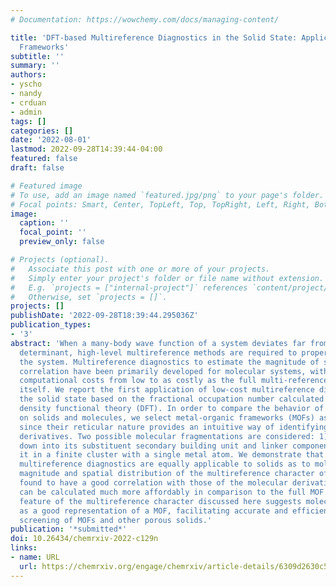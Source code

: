 ```yaml
---
# Documentation: https://wowchemy.com/docs/managing-content/

title: 'DFT-based Multireference Diagnostics in the Solid State: Application to Metal-organic
  Frameworks'
subtitle: ''
summary: ''
authors:
- yscho
- nandy
- crduan
- admin
tags: []
categories: []
date: '2022-08-01'
lastmod: 2022-09-28T14:39:44-04:00
featured: false
draft: false

# Featured image
# To use, add an image named `featured.jpg/png` to your page's folder.
# Focal points: Smart, Center, TopLeft, Top, TopRight, Left, Right, BottomLeft, Bottom, BottomRight.
image:
  caption: ''
  focal_point: ''
  preview_only: false

# Projects (optional).
#   Associate this post with one or more of your projects.
#   Simply enter your project's folder or file name without extension.
#   E.g. `projects = ["internal-project"]` references `content/project/deep-learning/index.md`.
#   Otherwise, set `projects = []`.
projects: []
publishDate: '2022-09-28T18:39:44.295036Z'
publication_types:
- '3'
abstract: 'When a many-body wave function of a system deviates far from a single reference
  determinant, high-level multireference methods are required to properly explain
  the system. Multireference diagnostics to estimate the magnitude of such static
  correlation have been primarily developed for molecular systems, with a range of
  computational costs from low to as costly as the full multi-reference calculation
  itself. We report the first application of low-cost multireference diagnostics on
  the solid state based on the fractional occupation number calculated with finite-temperature
  density functional theory (DFT). In order to compare the behavior of the diagnostics
  on solids and molecules, we select metal-organic frameworks (MOFs) as model materials,
  since their reticular nature provides an intuitive way of identifying molecular
  derivatives. Two possible molecular fragmentations are considered: 1) breaking it
  down into its substituent secondary building unit and linker components and 2) extracting
  it in a finite cluster with a single metal atom. We demonstrate that the DFT-based
  multireference diagnostics are equally applicable to solids as to molecules. The
  magnitude and spatial distribution of the multireference character of a MOF are
  found to have a good correlation with those of the molecular derivatives, which
  can be calculated much more affordably in comparison to the full MOF. The additivity
  feature of the multireference character discussed here suggests molecular derivatives
  as a good representation of a MOF, facilitating accurate and efficient high throughput
  screening of MOFs and other porous solids.'
publication: '*submitted*'
doi: 10.26434/chemrxiv-2022-c129n
links:
- name: URL
  url: https://chemrxiv.org/engage/chemrxiv/article-details/6309d2630c527730e4c46d2b
---
```

